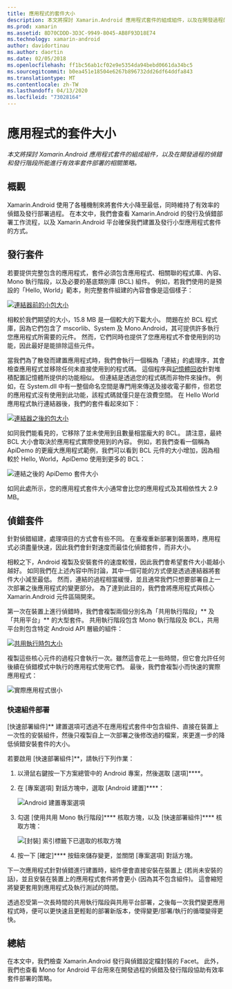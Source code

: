 ```yaml
---
title: 應用程式的套件大小
description: 本文將探討 Xamarin.Android 應用程式套件的組成組件，以及在開發過程的偵錯和發行階段所能進行有效率套件部署的相關策略。
ms.prod: xamarin
ms.assetid: 8D70CDDD-3D3C-9949-8045-AB8F93D18E74
ms.technology: xamarin-android
author: davidortinau
ms.author: daortin
ms.date: 02/05/2018
ms.openlocfilehash: ff1bc56ab1cf02e9e5354da94bebd0661da34bc5
ms.sourcegitcommit: b0ea451e18504e6267b896732dd26df64ddfa843
ms.translationtype: MT
ms.contentlocale: zh-TW
ms.lasthandoff: 04/13/2020
ms.locfileid: "73028164"
---
```

# <a name="application-package-size"></a>應用程式的套件大小

_本文將探討 Xamarin.Android 應用程式套件的組成組件，以及在開發過程的偵錯和發行階段所能進行有效率套件部署的相關策略。_

## <a name="overview"></a>概觀

Xamarin.Android 使用了各種機制來將套件大小降至最低，同時維持了有效率的偵錯及發行部署過程。 在本文中，我們會查看 Xamarin.Android 的發行及偵錯部署工作流程，以及 Xamarin.Android 平台確保我們建置及發行小型應用程式套件的方式。

## <a name="release-packages"></a>發行套件

若要提供完整包含的應用程式，套件必須包含應用程式、相關聯的程式庫、內容、Mono 執行階段，以及必要的基底類別庫 (BCL) 組件。 例如，若我們使用的是預設的「Hello, World」範本，則完整套件組建的內容會像是這個樣子：

[![連結器前的小包大小](app-package-size-images/hello-world-package-size-before-linker.png)](app-package-size-images/hello-world-package-size-before-linker.png#lightbox)

相較於我們期望的大小，15.8 MB 是一個較大的下載大小。 問題在於 BCL 程式庫，因為它們包含了 mscorlib、System 及 Mono.Android，其可提供許多執行您應用程式所需要的元件。 然而，它們同時也提供了您應用程式不會使用到的功能，因此最好是能排除這些元件。

當我們為了散發而建置應用程式時，我們會執行一個稱為「連結」的處理序，其會檢查應用程式並移除任何未直接使用到的程式碼。 這個程序與[記憶體回收](~/android/internals/garbage-collection.md)針對堆積配置記憶體所提供的功能相似。 但連結是透過您的程式碼而非物件來操作。 例如，在 System.dll 中有一整個命名空間是專門用來傳送及接收電子郵件，但若您的應用程式沒有使用到此功能，該程式碼就僅只是在浪費空間。 在 Hello World 應用程式執行連結器後，我們的套件看起來如下：

[![連結器之後的包大小](app-package-size-images/hello-world-package-size-after-linker.png)](app-package-size-images/hello-world-package-size-after-linker.png#lightbox)

如同我們能看見的，它移除了並未使用到且數量相當龐大的 BCL。 請注意，最終 BCL 大小會取決於應用程式實際使用到的內容。 例如，若我們查看一個稱為 ApiDemo 的更龐大應用程式範例，我們可以看到 BCL 元件的大小增加，因為相較於 Hello, World，ApiDemo 使用到更多的 BCL：

![連結之後的 ApiDemo 套件大小](app-package-size-images/api-demo-package-size-after-linker.png)

如同此處所示，您的應用程式套件大小通常會比您的應用程式及其相依性大 2.9 MB。

## <a name="debug-packages"></a>偵錯套件

針對偵錯組建，處理項目的方式會有些不同。 在重複重新部署到裝置時，應用程式必須盡量快速，因此我們會針對速度而最佳化偵錯套件，而非大小。

相較之下，Android 複製及安裝套件的速度較慢，因此我們會希望套件大小能越小越好。 如同我們在上述內容中所討論，其中一個可能的方式便是透過連結器將套件大小減至最低。 然而，連結的過程相當緩慢，並且通常我們只想要部署自上一次部署之後應用程式的變更部分。 為了達到此目的，我們會將應用程式與核心 Xamarin.Android 元件區隔開來。

第一次在裝置上進行偵錯時，我們會複製兩個分別名為「共用執行階段」** 及「共用平台」** 的大型套件。 共用執行階段包含 Mono 執行階段及 BCL，共用平台則包含特定 Android API 層級的組件：

[![共用執行時包大小](app-package-size-images/shared-runtime-package-size.png)](app-package-size-images/shared-runtime-package-size.png#lightbox)

複製這些核心元件的過程只會執行一次。雖然這會花上一些時間，但它會允許任何後續在偵錯模式中執行的應用程式使用它們。 最後，我們會複製小而快速的實際應用程式：

![實際應用程式很小](app-package-size-images/hello-world-debug-application-no-link.png)

### <a name="fast-assembly-deployment"></a>快速組件部署

[快速部署組件]** 建置選項可透過不在應用程式套件中包含組件、直接在裝置上一次性的安裝組件，然後只複製自上一次部署之後修改過的檔案，來更進一步的降低偵錯安裝套件的大小。

若要啟用 [快速部署組件]**，請執行下列作業：

1. 以滑鼠右鍵按一下方案總管中的 Android 專案，然後選取 [選項]****。

2. 在 [專案選項] 對話方塊中，選取 [Android 建置]****：  

    ![Android 建置專案選項](app-package-size-images/fastdev0.png)

3. 勾選 [使用共用 Mono 執行階段]**** 核取方塊，以及 [快速部署組件]**** 核取方塊：  

    ![[封裝] 索引標籤下已選取的核取方塊](app-package-size-images/fastdev.png)

4. 按一下 [確定]**** 按鈕來儲存變更，並關閉 [專案選項] 對話方塊。

下一次應用程式針對偵錯進行建置時，組件便會直接安裝在裝置上 (若尚未安裝的話)，並且安裝在裝置上的應用程式套件將會更小 (因為其不包含組件)。 這會縮短將變更套用到應用程式及執行測試的時間。

透過忍受第一次長時間的共用執行階段與共用平台部署，之後每一次我們變更應用程式時，便可以更快速且更輕鬆的部署新版本，使得變更/部署/執行的循環變得更快。

## <a name="summary"></a>總結

在本文中，我們檢查 Xamarin.Android 發行與偵錯設定檔封裝的 Facet。 此外，我們也查看 Mono for Android 平台用來在開發過程的偵錯及發行階段協助有效率套件部署的策略。

